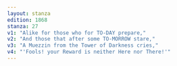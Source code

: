 ```yaml
---
layout: stanza
edition: 1868
stanza: 27
v1: "Alike for those who for TO-DAY prepare,"
v2: "And those that after some TO-MORROW stare,"
v3: "A Muezzin from the Tower of Darkness cries,"
v4: "'Fools! your Reward is neither Here nor There!'"
---
```

